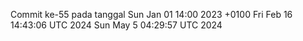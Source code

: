 Commit ke-55 pada tanggal Sun Jan 01 14:00 2023 +0100
Fri Feb 16 14:43:06 UTC 2024
Sun May  5 04:29:57 UTC 2024
